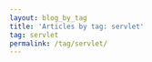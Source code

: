 ```yaml
---
layout: blog_by_tag
title: 'Articles by tag: servlet'
tag: servlet
permalink: /tag/servlet/
---
```

